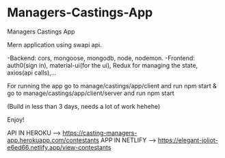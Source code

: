# Managers-Castings-App
Managers Castings App

Mern application using swapi api.

-Backend: cors, mongoose, mongodb, node, nodemon.
-Frontend: auth0(sign in), material-ui(for the ui), Redux for managing the state, axios(api calls),...

For running the app go to manage/castings/app/client and run npm start & go to manage/castings/app/client/server and run npm start

(Build in less than 3 days, needs a lot of work hehehe)

Enjoy!


API IN HEROKU --> https://casting-managers-app.herokuapp.com/contestants
APP IN NETLIFY --> https://elegant-joliot-e6ed66.netlify.app/view-contestants
